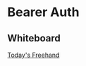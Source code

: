 # Bearer Auth

## Whiteboard

[Today's Freehand](https://projects.invisionapp.com/freehand/document/44lBLwDrf)
